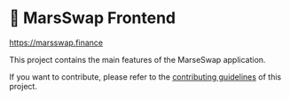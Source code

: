 # 🚀 MarsSwap Frontend

https://marsswap.finance

This project contains the main features of the MarseSwap application.

If you want to contribute, please refer to the [contributing guidelines](./CONTRIBUTING.md) of this project.
